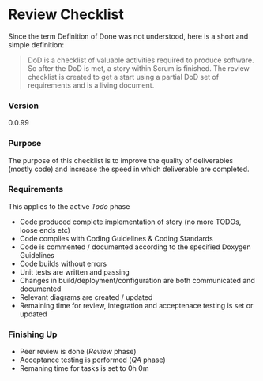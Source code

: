 # Review Checklist
Since the term Definition of Done was not understood, here is a short and simple definition:
> DoD is a checklist of valuable activities required to produce software. 
So after the DoD is met, a story within Scrum is finished.
The review checklist is created to get a start using a partial DoD set of requirements and is a living document. 

### Version
0.0.99

### Purpose
The purpose of this checklist is to improve the quality of deliverables (mostly code) and increase the speed in 
which deliverable are completed.

### Requirements
This applies to the active *Todo* phase
* Code produced complete implementation of story (no more TODOs, loose ends etc)
* Code complies with Coding Guidelines & Coding Standards
* Code is commented / documented according to the specified Doxygen Guidelines
* Code builds without errors
* Unit tests are written and passing
* Changes in build/deployment/configuration are both communicated and documented
* Relevant diagrams are created / updated
* Remaining time for review, integration and acceptenace testing is set or updated

### Finishing Up
* Peer review is done (*Review* phase)
* Acceptance testing is performed (*QA* phase)
* Remaning time for tasks is set to 0h 0m
